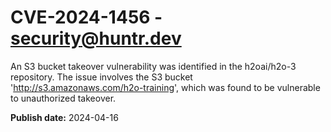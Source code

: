 # CVE-2024-1456 - security@huntr.dev

An S3 bucket takeover vulnerability was identified in the h2oai/h2o-3 repository. The issue involves the S3 bucket 'http://s3.amazonaws.com/h2o-training', which was found to be vulnerable to unauthorized takeover.

**Publish date:** 2024-04-16
